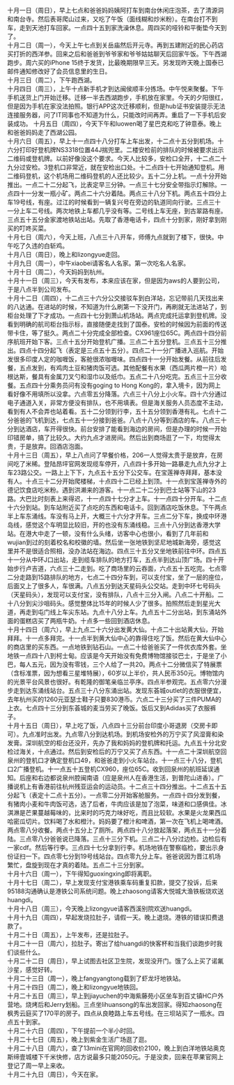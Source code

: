 十月一日（周日），早上七点和爸爸妈妈姨阿打车到南台休闲庄泡茶，去了清源洞和南台寺。然后表哥爬山过来，又吃了午饭（面线糊和炒米粉）。在南台打不到车，走到天池打车回家。一点四十五到家洗澡休息。周四买的哑铃和平衡垫今天到了。</br> 
十月二日（周一），今天上午七点到关岳庙然后开元寺。再到五建附近的民心药店买打折的西洋参。回来之后和爸爸到爷爷家和爷爷姑姑聊天后回家午饭。下午西湖跑步。周六买的iPhone 15终于发货，比最晚期限早三天。另发现昨天晚上国泰已邮件通知修改好了会员信息里的生日。</br> 
十月三日（周二），下午跑西湖。</br> 
十月四日（周三），上午十点新手机才到达闽侯顺丰分拣场。中午悦来聚餐。下午手机送货上门开始迁移。迁移一半去西湖跑步，手机放在家里。今天的夕阳很红，但是因为手机在家没法拍照。银行APP这次迁移顺利，但是hub证书安装提示无法连接服务器，问了IT同事也不知道为什么，只能改时间再弄。重启了一下手机后安装成功。
十月五日（周四），今天下午和luowen喝了星巴克和吃了钟意泰。晚上和爸爸妈妈走了西湖公园。</br> 
十月六日（周五），早上十一点四十八分打车上车出发，十二点十五分到机场。十六分打印好登机牌NS3318位置44J揣兜里。二楼安检前的排队的时候被要求出示二维码或登机牌。以前好像没这个要求。今天人比较多，安检口全开，十二点二十九分过安检。3登机口非常近，就在安检出口处。十二点四十七开始通知登机。用二维码登机，这个机场用二维码登机的人还比较少。五十二分上机。一点十分开始推出。一点二十二分起飞，比表定早三分钟。一点三十七分安全带指示灯解除。一点四十一分发一瓶小矿。两点二十六分着陆。两点三十八分下机。两点五十四分上车19号线，有座。过江的时候看到一辆复兴号在旁边的轨道同向行驶。三点三十一分上车二号线。两次地铁上车都几乎没有等。二号线上车无座，到古翠路有座。三点五十五分金家渡地铁站出站。先取了香港电话卡，四点十分到家，刚好拿到刚买的叮咚买菜。</br> 
十月七日（周六），今天上班，八点三十八开车，师傅九点就到了楼下，很快。中午吃了久违的白斩鸡。</br> 
十月八日（周日），晚上和lizongyue走回。</br> 
十月九日（周一），中午xiaobei请客名人名家。第一次吃名人名家。</br> 
十月十日（周二），今天妈妈到杭州。</br> 
十月十一日（周三），今天有发布，本来应该在家，但是因为aws的人要到公司，于是八点半到公司发布。</br> 
十月十二日（周四），十二点三十六分公交接驳车到白洋站，忘记带前几天找出来的八达通。在进站的时候，不知道为什么刷第一下没开门，再刷就无法进站了，到柜台处理了下才成功。一点四十七分到萧山机场站。两点完成托运拿到登机牌。没看到明确的航司柜台指示标，直接随便走找到了国泰。安检的时候因为前面的传送带卡住，等了挺久。两点二十分完成全部检查。CX961座位65C。两点四十四分前序航班开始下客。三点十五分开始登机广播。三点二十五分登机。三点五十三分推出。四点十四分起飞（表定是三点五十五分）。四点二十一分广播进入巡航。开始发很多印度人定的咖喱饭，客舱很浓咖喱味。四点四十一分开始发餐。从前往后发餐，五点发到，有鸡肉土豆和猪肉饭可选。其他配餐有水果（西瓜两片橙一片）哈根达斯，餐具有金属刀叉勺和湿巾以及纸巾。五点二十八分吃完。五点三十三分收餐。五点四十分乘务员问有没有goging to Hong Kong的，拿入境卡，因为网上看好像不用填所以没拿。六点零五分降落。六点三十八分上小火车。四十六分通过电子通道入关，非常方便没有排队，也不用填表。但是海关服务人员态度不主动，看到有人不会弄也站着看。五十二分领到行李，五十五分领到香港有礼。七点十二分爸爸的飞机到达，七点五十一分接到爸爸。八点十八分等到酒店的车。八点三十分到达酒店，车开得很快。前台安排了能看到海边的房间，但是办理的时候一开始印错房单，搞了比较久。大约九点才进房间。然后出到商场逛了一下，均觉得太贵，于是放弃。回酒店泡面。</br> 
十月十三日（周五），早上八点问了早餐价格，206一人觉得太贵于是放弃，在房间吃了米稀。登陆昂坪官网发现缆车停开，八点四十多开始一路暴走九点九分才上车23路公交。一路上上下下，九点五十五分下公交车。在宝莲禅寺拜拜，基本没有人。十点三十二分开始爬楼梯，十点四十二已经上到顶。十一点到宝莲禅寺外的德记饮食店吃米粉。遇到洪濑来的游客。十一点二十二分到巴士站等下山的23路。大巴比时刻表上来得迟，十一点四十七分才上车。十一点四十分开车。十二点十六分到站。到车站附近买了点吃的东西和电话卡。回到酒店吃饭休息。下午两点半上车东涌线。车没有马上开，大概三十六分才开车。三点二分下车，换成中环港岛线，感觉这个车明显比较旧，开的也没有东涌线稳。三点十八分到达香港大学站。在港大中走了一顿，没有什么头绪，访客中心也很小，看到了几年前和wujian到过的刻着校名和校徽的墙。然后坐一张地铁到坚尼地城新海旁，感觉这里并不是很适合照相，没办法站在海边。四点三十五分又坐地铁前往中环。四点五十一分从中环J口出站，走到缆车排队的地方打车，五点半到达山顶广场。四十开始步行卢吉道，六点三十二走到。吃了商场里的云吞面，六点五十五吃完。七点零二分走路到15路排队的地方，七点二十四分车到，可以支付宝，坐了一层的座位，后面又上了很多人，车很满。八点五分到达天星码头公交站。走到中环七号码头（天星码头），发现可以支付宝，没有排队，八点十三分入闸。八点二十开船。二十八分到尖沙咀码头。感觉整体比15年的时候人少了很多。拍照然后走到星光大道，再走到屯门线上车尖东站。九点十八分上车。九点五十二分出站，到东涌站外面的蛋糕店买了两瓶牛奶。十点多一些回到酒店休息。</br> 
十月十四日（周六），早上九点二十六分出发黄大仙。十点二十出站黄大仙，开始拜拜。十一点多拜完。十一点半到黄大仙中心的靠得住吃了饭。然后在黄大仙中心的商店里的买东西。一点地铁到钻石山。一点二十给爸爸买了一件优衣库外套。坐地铁一点四十八到柯士甸。应该是今天开始没有免费博物馆接驳巴士，于是坐了小巴，每人五元，因为没有零钱，三个人给了一共20。两点十二分微信买了特展票（含标准票，因为想看三星堆特展），60岁以上半价，共人民币350元。博物馆内的光景平台风景也很好。有乾隆的御笔亲临兰亭序。四点半参观完。五点零六分漫步走到达东涌线站台。五点三十八分东涌出站。发现东荟城outlet的衣服很便宜，去年杭州买的1260元亚瑟士鞋子只要830港币。六点二十三分买了三件PUMA的上衣。七点四十三分到东荟城的麦当劳买了晚饭。饭后又到Adidas买了衣服裤子。</br> 
十月十五日（周日），早上吃了饭，八点四十三分前台印度小哥退房（交房卡即可）。九点准时出发。九点零八分到达机场。到机场安检外的万宁买了风湿膏和染发膏。深圳航空的柜台还没开，先办了我和妈妈的登机牌和托运。九点五十分北安检过海关，十点通过。然后到安检后的万宁又买了点东西。十一点二十深圳航空回泉州的登机口才确定登机口49，和爸爸走到小火车站台。十一点三十八分，登机口2广播登机。十一点五十五登机CX960，座位65C。收到回泉州的航班延误通知。后座和右边都说泉州腔闽南语（应是泉州人在香港生活，到普陀山进香）。广播说机上有香港前往杭州残亚运会的运动员。十二点三十四分推出。十二点五十五分起飞（表定十二点十五分）。一点零二分开始客舱服务。一点四十四分发到餐，有猪肉小麦和牛肉饭可选，选了后者，牛肉应该是加了泡菜，味道和口感俱佳。冰淇淋是芒果蔓越莓味的，比来时的巧克力味好吃，而且比较软。水果是火龙果西瓜哈密瓜切片。饮料喝了水和橙汁。妈妈要了橙汁和啤酒，第一次在飞机上喝啤酒。两点零八分收餐。两点十五分上了厕所。两点四十八分放起落架，两点五十一分着陆。三点零八分爸爸说已降落。三点十三分下机。三点二十八分过边检。边检后有一家cdf。然后等行李。三点四十七分拿到行李。机场地铁在警察临检，要出示身份证扫一下。四点零七分到19号线站台。四点零九分上车。爸爸说因为晋江机场繁忙，盘旋到现在才真的着陆。五点二十三分到家。</br> 
十月十六日（周一），下午得知guoxingxing即将离职。</br> 
十月十七日（周二），早上发现支付宝港铁乘车码重复扣款，提交了投诉，后来95188沟通确认是港铁公司系统问题。晚上zhaosong请客大悦城大渔铁板烧欢送huangdi。</br> 
十月十八日（周三），今天晚上lizongyue请客西溪别院欢送huangdi。</br> 
十月十九日（周四），早起发烧拉肚子，请假一天。晚上退烧。港铁的错误扣费退款了。</br> 
十月二十日（周五），上午发布，还是拉肚子。</br> 
十月二十一日（周六），拉肚子。寄出了给huangdi的快客杯和当我们谈跑步时我们谈些什么。</br> 
十月二十二日（周日），早上试图去社区卫生院，发现没开门。饿了么上买了诺氟沙星，感觉好转。</br> 
十月二十三日（周一），晚上fangyangtong载到了虾龙圩地铁站。</br> 
十月二十四日（周二），晚上和lizongyue地铁回。</br> 
十月二十五日（周三），早上到jiayuchen的中海紫藤苑小区坐车到百丈镇HC户外营地。烧烤后和Jerry划船。三点坐lihuansong的车出发回家。得知zhaosong在枫秀云庭买了170平的房子。四点从良睦路上车五号线。在三坝站买了一瓶水。四点五十到家。</br> 
十月二十六日（周四），下午提前一个半小时回。</br> 
十月二十七日（周五），晚上到紫金生活广场逛了逛。</br> 
十月二十八日（周六），查了13mini在官网的回收价2100，晚上到白洋地铁站奥克斯缔壹城楼下千米快修，店方说最多只能2050元。于是没卖，回来在苹果官网上登记了周一早上来收。</br> 
十月二十九日（周日），今天在家。</br> 
